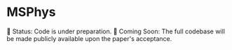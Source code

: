 # MSPhys
🔧 Status: Code is under preparation.
🚀 Coming Soon: The full codebase will be made publicly available upon the paper's acceptance.
